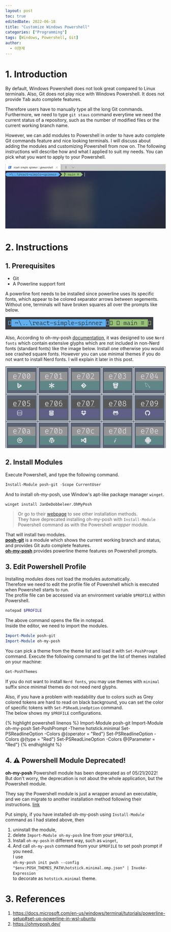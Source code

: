 ```yaml
---
layout: post
toc: true
editedDate: 2022-06-18
title: "Customize Windows Powershell"
categories: ["Programming"]
tags: [Windows, Powershell, Git]
author:
  - 이현재
---
```


# 1. Introduction
By default, Windows Powershell does not look great compared to Linux terminals.
Also, Git does not play nice with Windows Powershell.
It does not provide <kbd>Tab</kbd> auto complete features.
<!--more-->
Therefore users have to manually type all the long Git commands.
Furthermore, we need to type ``git staus`` command everytime we
need the current status of a repository, such as the number of
modified files or the current working branch name.
<br>

However, we can add modules to Powershell in order to have
auto complete Git commands feature and nice looking terminals.
I will discuss about adding the modules and customizing
Powershell from now on. The following instructions
will describe how and what I applied to suit my needs.
You can pick what you want to apply to your Powershell.
<br>

![powershell-example.webp](/img/2021-08-12-cutsomize-windows-powershell/powershell-example.webp)
<br>

# 2. Instructions
## 1. Prerequisites
- Git
- A Powerline support font

A powerline font needs to be installed since powerline uses its specific fonts,
which appear to be colored separator arrows between segements.
Without one, terminals will have broken squares all over the prompts like below.
<br>

![powershell-broken.png](/img/2021-08-12-cutsomize-windows-powershell/powershell-broken.png)
<br>

Also, According to oh-my-posh [documentation](https://ohmyposh.dev/docs/fonts),
it was designed to use ``Nerd fonts`` which contain extensive glyphs
which are not included in non-Nerd fonts (standard fonts) like the image below.
Install one otherwise you would see crashed square fonts.
However you can use minimal themes if you do not want to install Nerd fonts.
I will explain it later in this post.

![glyphs.png](/img/2021-08-12-cutsomize-windows-powershell/glyphs.png)
<br>

## 2. Install Modules
Execute Powershell, and type the following command.
<br>

```powershell
Install-Module posh-git -Scope CurrentUser
```

And to install oh-my-posh, use Window's apt-like package manager `winget`.

```shell
winget install JanDeDobbeleer.OhMyPosh
```

> Or go to their [webpage](https://ohmyposh.dev/docs/installation/windows)
> to see other installation methods.<br>
> They have deprecated installing oh-my-posh with `Install-Module` Powershell command
> as with the Powershell *wrapper* module.

That will install two modules.<br>
[**posh-git**](https://github.com/dahlbyk/posh-git) is a module which shows
the current working branch and status, and provides Git auto complete features.<br>
[**oh-my-posh**](https://ohmyposh.dev/) provides powerline theme features on Powershell prompts.
<br>

## 3. Edit Powershell Profile
Installing modules does not load the modules automatically.<br>
Therefore we need to edit the profile file of Powershell which is executed
when Powershell starts to run.<br>
The profile file can be accessed via an environment variable ``$PROFILE`` within Powershell.
<br>

```powershell
notepad $PROFILE
```

The above command opens the file in notepad.<br>
Inside the editor, we need to import the modules.
<br>

```powershell
Import-Module posh-git
Import-Module oh-my-posh
```

You can pick a theme from the theme list and load it with `Set-PoshPrompt` command.
Execute the following command to get the list of themes installed on your machine:
```powershell
Get-PoshThemes
```

If you do not want to install ``Nerd fonts``,
you may use themes with ``minimal`` suffix
since minimal themes do not need nerd glyphs.
<br>

Also, if you have a problem with readability due to colors such as
Grey colored tokens are hard to read on black background, you can
set the color of specific tokens with `Set-PSReadLineOption` command.<br>
The below shows my ``$PROFILE`` configurations.
<br>

{% highlight powershell linenos %}
Import-Module posh-git
Import-Module oh-my-posh
Set-PoshPrompt -Theme hotstick.minimal
Set-PSReadlineOption -Colors @{operator = "Red"}
Set-PSReadlineOption -Colors @{type = "Red"}
Set-PSReadLineOption -Colors @{Parameter = "Red"}
{% endhighlight %}

## 4. ⚠️ Powershell Module Deprecated!
**oh-my-posh** Powershell module has been deprecated as of 05/21/2022!<br>
But don't worry, the deprecation is not about the whole application,
but the Powershell module.

They say the Powershell module is just a wrapper around an executable,
and we can migrate to another installation method following their instructions.
[link](https://ohmyposh.dev/docs/migrating)

Put simply, if you have installed oh-my-posh using `Install-Module` command
as I had stated above, then

1. uninstall the module,
1. delete `Import-Module oh-my-posh` line from your `$PROFILE`,
1. Install `oh-my-posh` in different way, such as `winget`,
1. And call `oh-my-posh` command from your `$PROFILE` to set posh prompt if you need.<br>
  I use<br>
  `oh-my-posh init pwsh --config "$env:POSH_THEMES_PATH\hotstick.minimal.omp.json" | Invoke-Expression`<br>
  to decorate as `hotstick.minimal` theme.


# 3. References
1. <https://docs.microsoft.com/en-us/windows/terminal/tutorials/powerline-setup#set-up-powerline-in-wsl-ubuntu>
2. <https://ohmyposh.dev/>
